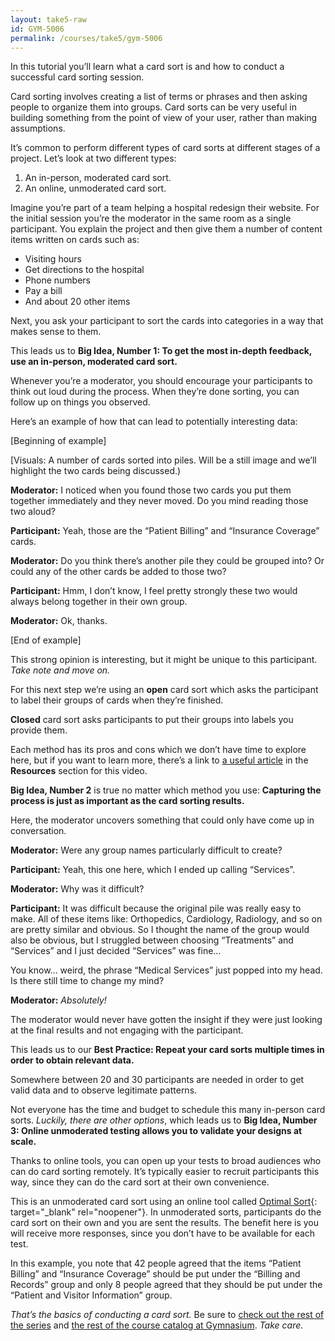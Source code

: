 ```yaml
---
layout: take5-raw
id: GYM-5006
permalink: /courses/take5/gym-5006
---
```


In this tutorial you’ll learn what a card sort is and how to conduct a successful card sorting session.

Card sorting involves creating a list of terms or phrases and then asking people to organize them into groups. Card sorts can be very useful in building something from the point of view of your user, rather than making assumptions.

It’s common to perform different types of card sorts at different stages of a project. Let’s look at two different types:

1. An in-person, moderated card sort.
2. An online, unmoderated card sort.

Imagine you’re part of a team helping a hospital redesign their website. For the initial session you’re the moderator in the same room as a single participant. You explain the project and then give them a number of content items written on cards such as:

- Visiting hours
- Get directions to the hospital
- Phone numbers
- Pay a bill
- And about 20 other items

Next, you ask your participant to sort the cards into categories in a way that makes sense to them.

This leads us to **Big Idea, Number 1: To get the most in-depth feedback, use an in-person, moderated card sort.**

Whenever you’re a moderator, you should encourage your participants to think out loud during the process. When they’re done sorting, you can follow up on things you observed.

Here’s an example of how that can lead to potentially interesting data:

[Beginning of example]

[Visuals: A number of cards sorted into piles. Will be a still image and we’ll highlight the two cards being discussed.)

**Moderator:** I noticed when you found those two cards you put them together immediately and they never moved. Do you mind reading those two aloud?

**Participant:** Yeah, those are the “Patient Billing” and “Insurance Coverage” cards.

**Moderator:** Do you think there’s another pile they could be grouped into? Or could any of the other cards be added to those two?

**Participant:** Hmm, I don’t know, I feel pretty strongly these two would always belong together in their own group.

**Moderator:** Ok, thanks.

[End of example]

This strong opinion is interesting, but it might be unique to this participant. *Take note and move on.*

For this next step we’re using an **open** card sort which asks the participant to label their groups of cards when they’re finished.

**Closed** card sort asks participants to put their groups into labels you provide them.

Each method has its pros and cons which we don’t have time to explore here, but if you want to learn more, there’s a link to [a useful article][1] in the **Resources** section for this video.

**Big Idea, Number 2** is true no matter which method you use: **Capturing the process is just as important as the card sorting results.**

Here, the moderator uncovers something that could only have come up in conversation.

**Moderator:** Were any group names particularly difficult to create?

**Participant:** Yeah, this one here, which I ended up calling “Services”.

**Moderator:** Why was it difficult?

**Participant:** It was difficult because the original pile was really easy to make. All of these items like: Orthopedics, Cardiology, Radiology, and so on are pretty similar and obvious. So I thought the name of the group would also be obvious, but I struggled between choosing “Treatments” and “Services” and I just decided “Services” was fine…

You know… weird, the phrase “Medical Services” just popped into my head. Is there still time to change my mind?

**Moderator:** *Absolutely!*

The moderator would never have gotten the insight if they were just looking at the final results and not engaging with the participant.

This leads us to our **Best Practice: Repeat your card sorts multiple times in order to obtain relevant data.**

Somewhere between 20 and 30 participants are needed in order to get valid data and to observe legitimate patterns.

Not everyone has the time and budget to schedule this many in-person card sorts. *Luckily, there are other options*, which leads us to **Big Idea, Number 3: Online unmoderated testing allows you to validate your designs at scale.**

Thanks to online tools, you can open up your tests to broad audiences who can do card sorting remotely. It’s typically easier to recruit participants this way, since they can do the card sort at their own convenience.

This is an unmoderated card sort using an online tool called [Optimal Sort][2]{: target="_blank" rel="noopener"}. In unmoderated sorts, participants do the card sort on their own and you are sent the results. The benefit here is you will receive more responses, since you don’t have to be available for each test.

In this example, you note that 42 people agreed that the items “Patient Billing” and “Insurance Coverage” should be put under the “Billing and Records” group and only 8 people agreed that they should be put under the “Patient and Visitor Information” group.

*That’s the basics of conducting a card sort.* Be sure to [check out the rest of the series][3] and [the rest of the course catalog at Gymnasium][4]. *Take care.*

[1]: https://www.interaction-design.org/literature/article/the-pros-and-cons-of-card-sorting-in-ux-research
[2]: https://www.optimalworkshop.com/optimalsort
[3]: https://thegymnasium.com/courses/take5
[4]: https://thegymnasium.com/courses
